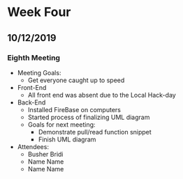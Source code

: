 # Week Four
## 10/12/2019
### Eighth Meeting
* Meeting Goals:
	* Get everyone caught up to speed
* Front-End
	* All front end was absent due to the Local Hack-day
* Back-End
	* Installed FireBase on computers
	* Started process of finalizing UML diagram
	* Goals for next meeting:
		* Demonstrate pull/read function snippet 
		* Finish UML diagram
* Attendees:
	* Busher Bridi
	* Name Name
	* Name Name 
